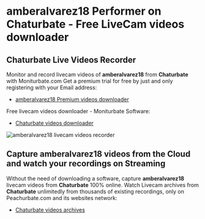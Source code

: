 # amberalvarez18 Performer on Chaturbate - Free LiveCam videos downloader

## Chaturbate Live Videos Recorder

Monitor and record livecam videos of **amberalvarez18** from **Chaturbate** with Moniturbate.com
Get a premium trial for free by just and only registering with your Email address:
* [amberalvarez18 Premium videos downloader](https://moniturbate.com/request-demo-licence-key.html)

Free livecam videos downloader - Moniturbate Software:
* [Chaturbate videos downloader](https://moniturbate.com/moniturbate-download-software.html)

![amberalvarez18 livecam videos recorder](https://peachurnet.com/templates/moniturbate-software.png)


## Capture amberalvarez18 videos from the Cloud and watch your recordings on Streaming

Without the need of downloading a software, capture **amberalvarez18** livecam videos from **Chaturbate** 100% online.
Watch Livecam archives from **Chaturbate** unlimitedly from thousands of existing recordings, only on Peachurbate.com and its websites network:
* [Chaturbate videos archives](https://peachurnet.com/)